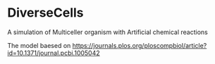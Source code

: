 # DiverseCells
A simulation of Multiceller organism with  Artificial chemical reactions

The model baesed on https://journals.plos.org/ploscompbiol/article?id=10.1371/journal.pcbi.1005042

